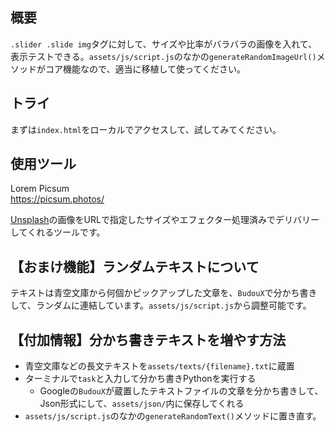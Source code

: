 ## 概要

`.slider .slide img`タグに対して、サイズや比率がバラバラの画像を入れて、表示テストできる。`assets/js/script.js`のなかの`generateRandomImageUrl()`メソッドがコア機能なので、適当に移植して使ってください。

## トライ

まずは`index.html`をローカルでアクセスして、試してみてください。

## 使用ツール

Lorem Picsum  
https://picsum.photos/  
  
[Unsplash](https://unsplash.com/ja)の画像をURLで指定したサイズやエフェクター処理済みでデリバリーしてくれるツールです。

## 【おまけ機能】ランダムテキストについて

テキストは青空文庫から何個かピックアップした文章を、`BudouX`で分かち書きして、ランダムに連結しています。`assets/js/script.js`から調整可能です。

## 【付加情報】分かち書きテキストを増やす方法

- 青空文庫などの長文テキストを`assets/texts/{filename}.txt`に蔵置
- ターミナルで`task`と入力して分かち書きPythonを実行する
  - Googleの`BudouX`が蔵置したテキストファイルの文章を分かち書きして、Json形式にして、`assets/json/`内に保存してくれる
- `assets/js/script.js`のなかの`generateRandomText()`メソッドに置き直す。
